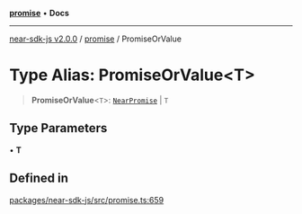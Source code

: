 [**promise**](../README.md) • **Docs**

***

[near-sdk-js v2.0.0](../../packages.md) / [promise](../README.md) / PromiseOrValue

# Type Alias: PromiseOrValue\<T\>

> **PromiseOrValue**\<`T`\>: [`NearPromise`](../classes/NearPromise.md) \| `T`

## Type Parameters

• **T**

## Defined in

[packages/near-sdk-js/src/promise.ts:659](https://github.com/dim-daskalov/near-sdk-js/blob/d72c9c5d6e6863e8c60ad0aa42a57e43d9805f07/packages/near-sdk-js/src/promise.ts#L659)
